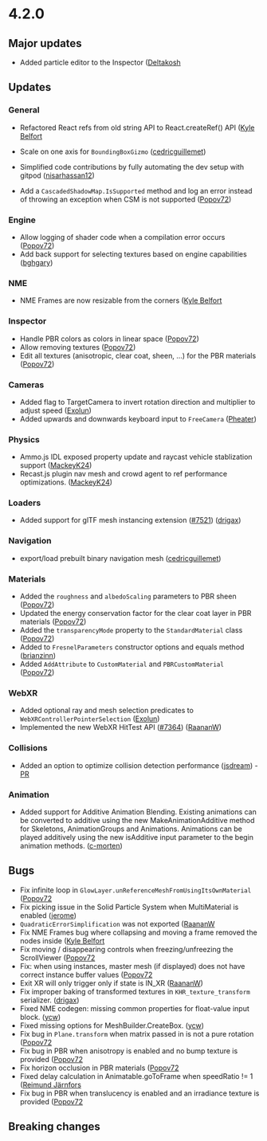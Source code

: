 # 4.2.0

## Major updates
- Added particle editor to the Inspector ([Deltakosh](https://github.com/deltakosh)

## Updates

### General

- Refactored React refs from old string API to React.createRef() API ([Kyle Belfort](https://github.com/belfortk)

- Scale on one axis for `BoundingBoxGizmo` ([cedricguillemet](https://github.com/cedricguillemet))

- Simplified code contributions by fully automating the dev setup with gitpod ([nisarhassan12](https://github.com/nisarhassan12))
- Add a `CascadedShadowMap.IsSupported` method and log an error instead of throwing an exception when CSM is not supported ([Popov72](https://github.com/Popov72))

### Engine

- Allow logging of shader code when a compilation error occurs ([Popov72](https://github.com/Popov72))
- Add back support for selecting textures based on engine capabilities ([bghgary](https://github.com/bghgary))

### NME

- NME Frames are now resizable from the corners ([Kyle Belfort](https://github.com/belfortk)

### Inspector

- Handle PBR colors as colors in linear space ([Popov72](https://github.com/Popov72))
- Allow removing textures ([Popov72](https://github.com/Popov72))
- Edit all textures (anisotropic, clear coat, sheen, ...) for the PBR materials ([Popov72](https://github.com/Popov72))

### Cameras

- Added flag to TargetCamera to invert rotation direction and multiplier to adjust speed ([Exolun](https://github.com/Exolun))
- Added upwards and downwards keyboard input to `FreeCamera` ([Pheater](https://github.com/pheater))

### Physics

- Ammo.js IDL exposed property update and raycast vehicle stablization support ([MackeyK24](https://github.com/MackeyK24))
- Recast.js plugin nav mesh and crowd agent to ref performance optimizations. ([MackeyK24](https://github.com/MackeyK24))

### Loaders

- Added support for glTF mesh instancing extension ([#7521](https://github.com/BabylonJS/Babylon.js/issues/7521)) ([drigax](https://github.com/Drigax))

### Navigation
- export/load prebuilt binary navigation mesh ([cedricguillemet](https://github.com/cedricguillemet))

### Materials

- Added the `roughness` and `albedoScaling` parameters to PBR sheen ([Popov72](https://github.com/Popov72))
- Updated the energy conservation factor for the clear coat layer in PBR materials ([Popov72](https://github.com/Popov72))
- Added the `transparencyMode` property to the `StandardMaterial` class ([Popov72](https://github.com/Popov72))
- Added to `FresnelParameters` constructor options and equals method ([brianzinn](https://github.com/brianzinn))
- Added `AddAttribute` to `CustomMaterial` and `PBRCustomMaterial` ([Popov72](https://github.com/Popov72))

### WebXR

- Added optional ray and mesh selection predicates to `WebXRControllerPointerSelection` ([Exolun](https://github.com/Exolun))
- Implemented the new WebXR HitTest API ([#7364](https://github.com/BabylonJS/Babylon.js/issues/7364)) ([RaananW](https://github.com/RaananW))

### Collisions
- Added an option to optimize collision detection performance ([jsdream](https://github.com/jsdream)) - [PR](https://github.com/BabylonJS/Babylon.js/pull/7810)

### Animation
- Added support for Additive Animation Blending. Existing animations can be converted to additive using the new MakeAnimationAdditive method for Skeletons, AnimationGroups and Animations. Animations can be played additively using the new isAdditive input parameter to the begin animation methods. ([c-morten](https://github.com/c-morten))

## Bugs

- Fix infinite loop in `GlowLayer.unReferenceMeshFromUsingItsOwnMaterial` ([Popov72](https://github.com/Popov72)
- Fix picking issue in the Solid Particle System when MultiMaterial is enabled ([jerome](https://github.com/jbousquie))
- `QuadraticErrorSimplification` was not exported ([RaananW](https://github.com/Raananw)
- Fix NME Frames bug where collapsing and moving a frame removed the nodes inside ([Kyle Belfort](https://github.com/belfortk)
- Fix moving / disappearing controls when freezing/unfreezing the ScrollViewer ([Popov72](https://github.com/Popov72)
- Fix: when using instances, master mesh (if displayed) does not have correct instance buffer values ([Popov72](https://github.com/Popov72)
- Exit XR will only trigger only if state is IN_XR ([RaananW](https://github.com/RaananW))
- Fix improper baking of transformed textures in `KHR_texture_transform` serializer. ([drigax](https://github.com/Drigax))
- Fixed NME codegen: missing common properties for float-value input block. ([ycw](https://github.com/ycw))
- Fixed missing options for MeshBuilder.CreateBox. ([ycw](https://github.com/ycw))
- Fix bug in `Plane.transform` when matrix passed in is not a pure rotation ([Popov72](https://github.com/Popov72)
- Fix bug in PBR when anisotropy is enabled and no bump texture is provided ([Popov72](https://github.com/Popov72)
- Fix horizon occlusion in PBR materials ([Popov72](https://github.com/Popov72)
- Fixed delay calculation in Animatable.goToFrame when speedRatio != 1 ([Reimund Järnfors](https://github.com/reimund)
- Fix bug in PBR when translucency is enabled and an irradiance texture is provided ([Popov72](https://github.com/Popov72)

## Breaking changes
